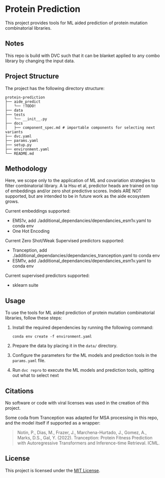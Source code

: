 # Protein Prediction

This project provides tools for ML aided prediction of protein mutation combinatorial libraries.

## Notes

This repo is build with DVC such that it can be blanket applied to any combo library by changing the input data.

## Project Structure

The project has the following directory structure:

```
protein-prediction
├── aide_predict
│   └── !TODO!
├── data
├── tests
│   └── __init__.py
├── docs
│   ├── component_spec.md # importable components for selecting next variants
├── dvc.yaml
├── params.yaml
├── setup.py
├── environment.yaml
└── README.md
```

## Methodology
Here, we scope only to the application of ML and covariation strategies to filter combinatorial library.
A la Hsu et al, predictor heads are trained on top of embeddings and/or zero shot predictive scores.
Indels ARE NOT supported, but are intended to be in future work as the aide ecosystem grows.

Current embeddings supported:
- EMS1v, add ./additional_dependancies/dependancies_esm1v.yaml to conda env
- One Hot Encoding

Current Zero Shot/Weak Supervised predictors supported:
- Tranception, add ./additional_dependancies/dependancies_tranception.yaml to conda env
- ESM1v, add ./additional_dependancies/dependancies_esm1v.yaml to conda env

Current supervised predictors supported:
- sklearn suite

## Usage

To use the tools for ML aided prediction of protein mutation combinatorial libraries, follow these steps:

1. Install the required dependencies by running the following command:

   ```
   conda env create -f environment.yaml
   ```

2. Prepare the data by placing it in the `data/` directory.

3. Configure the parameters for the ML models and prediction tools in the `params.yaml` file.

4. Run `dvc repro` to execute the ML models and prediction tools, spitting out what to select next


## Citations
No software or code with viral licenses was used in the creation of this project.

Some coda from Tranception was adapted for MSA processing in this repo, and the model itself if supported as a wrapper:
> Notin, P., Dias, M., Frazer, J., Marchena-Hurtado, J., Gomez, A., Marks, D.S., Gal, Y. (2022). Tranception: Protein Fitness Prediction with Autoregressive Transformers and Inference-time Retrieval. ICML.

## License

This project is licensed under the [MIT License](LICENSE).